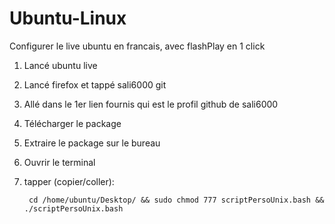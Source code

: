 # Ubuntu-Linux
Configurer le live ubuntu en francais, avec flashPlay en 1 click

1. Lancé ubuntu live
2. Lancé firefox et tappé sali6000 git
3. Allé dans le 1er lien fournis qui est le profil github de sali6000
4. Télécharger le package
5. Extraire le package sur le bureau
6. Ouvrir le terminal
7. tapper (copier/coller):

        cd /home/ubuntu/Desktop/ && sudo chmod 777 scriptPersoUnix.bash && ./scriptPersoUnix.bash
